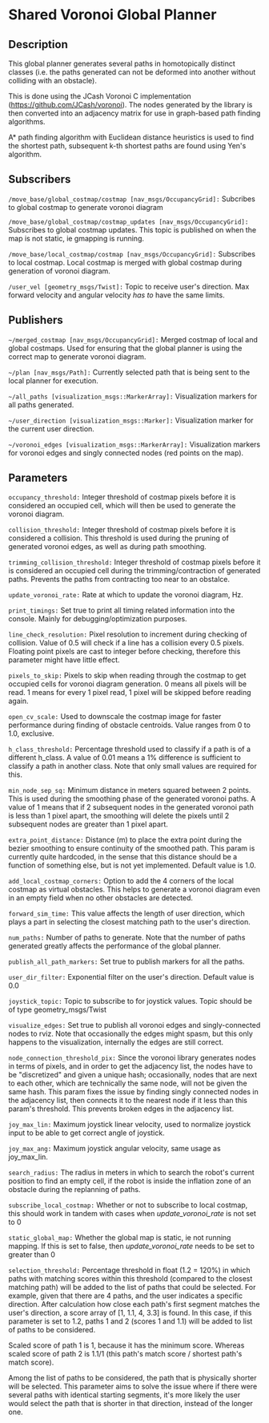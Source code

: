 # Shared Voronoi Global Planner

## Description
This global planner generates several paths in homotopically distinct classes (i.e. the paths generated can not be deformed into another without colliding with an obstacle).

This is done using the JCash Voronoi C implementation (https://github.com/JCash/voronoi). The nodes generated by the library is then converted into an adjacency matrix for use in graph-based path finding algorithms.

A* path finding algorithm with Euclidean distance heuristics is used to find the shortest path, subsequent k-th shortest paths are found using Yen's algorithm.

## Subscribers
`/move_base/global_costmap/costmap [nav_msgs/OccupancyGrid]:` Subcribes to global costmap to generate voronoi diagram

`/move_base/global_costmap/costmap_updates [nav_msgs/OccupancyGrid]:` Subscribes to global costmap updates. This topic is published on when the map is not static, ie gmapping is running.

`/move_base/local_costmap/costmap [nav_msgs/OccupancyGrid]:` Subscribes to local costmap. Local costmap is merged with global costmap during generation of voronoi diagram.

`/user_vel [geometry_msgs/Twist]:` Topic to receive user's direction. Max forward velocity and angular velocity *has to* have the same limits.

## Publishers
`~/merged_costmap [nav_msgs/OccupancyGrid]:` Merged costmap of local and global costmaps. Used for ensuring that the global planner is using the correct map to generate voronoi diagram.

`~/plan [nav_msgs/Path]:` Currently selected path that is being sent to the local planner for execution.

`~/all_paths [visualization_msgs::MarkerArray]:` Visualization markers for all paths generated.

`~/user_direction [visualization_msgs::Marker]:` Visualization marker for the current user direction.

`~/voronoi_edges [visualization_msgs::MarkerArray]:` Visualization markers for voronoi edges and singly connected nodes (red points on the map).

## Parameters
`occupancy_threshold:` Integer threshold of costmap pixels before it is considered an occupied cell, which will then be used to generate the voronoi diagram.

`collision_threshold:` Integer threshold of costmap pixels before it is considered a collision. This threshold is used during the pruning of generated voronoi edges, as well as during path smoothing.

`trimming_collision_threshold:` Integer threshold of costmap pixels before it is considered an occupied cell during the trimming/contraction of generated paths. Prevents the paths from contracting too near to an obstalce.

`update_voronoi_rate:` Rate at which to update the voronoi diagram, Hz.

`print_timings:` Set true to print all timing related information into the console. Mainly for debugging/optimization purposes.

`line_check_resolution:` Pixel resolution to increment during checking of collision. Value of 0.5 will check if a line has a collision every 0.5 pixels. Floating point pixels are cast to integer before checking, therefore this parameter might have little effect.

`pixels_to_skip:` Pixels to skip when reading through the costmap to get occupied cells for voronoi diagram generation. 0 means all pixels will be read. 1 means for every 1 pixel read, 1 pixel will be skipped before reading again.

`open_cv_scale:` Used to downscale the costmap image for faster performance during finding of obstacle centroids. Value ranges from 0 to 1.0, exclusive.

`h_class_threshold:` Percentage threshold used to classify if a path is of a different h_class. A value of 0.01 means a 1% difference is sufficient to classify a path in another class. Note that only small values are required for this.

`min_node_sep_sq:` Minimum distance in meters squared between 2 points. This is used during the smoothing phase of the generated voronoi paths. A value of 1 means that if 2 subsequent nodes in the generated voronoi path is less than 1 pixel apart, the smoothing will delete the pixels until 2 subsequent nodes are greater than 1 pixel apart.

`extra_point_distance:` Distance (m) to place the extra point during the bezier smoothing to ensure continuity of the smoothed path. This param is currently quite hardcoded, in the sense that this distance should be a function of something else, but is not yet implemented. Default value is 1.0.

`add_local_costmap_corners:` Option to add the 4 corners of the local costmap as virtual obstacles. This helps to generate a voronoi diagram even in an empty field when no other obstacles are detected.

`forward_sim_time:` This value affects the length of user direction, which plays a part in selecting the closest matching path to the user's direction.

`num_paths:` Number of paths to generate. Note that the number of paths generated greatly affects the performance of the global planner.

`publish_all_path_markers:` Set true to publish markers for all the paths.

`user_dir_filter:` Exponential filter on the user's direction. Default value is 0.0

`joystick_topic:` Topic to subscribe to for joystick values. Topic should be of type geometry_msgs/Twist

`visualize_edges:` Set true to publish all voronoi edges and singly-connected nodes to rviz. Note that occasionally the edges might spasm, but this only happens to the visualization, internally the edges are still correct.

`node_connection_threshold_pix:` Since the voronoi library generates nodes in terms of pixels, and in order to get the adjacency list, the nodes have to be "discretized" and given a unique hash; occasionally, nodes that are next to each other, which are technically the same node, will not be given the same hash. This param fixes the issue by finding singly connected nodes in the adjacency list, then connects it to the nearest node if it less than this param's threshold. This prevents broken edges in the adjacency list.

`joy_max_lin:` Maximum joystick linear velocity, used to normalize joystick input to be able to get correct angle of joystick.

`joy_max_ang:` Maximum joystick angular velocity, same usage as joy_max_lin.

`search_radius:` The radius in meters in which to search the robot's current position to find an empty cell, if the robot is inside the inflation zone of an obstacle during the replanning of paths.

`subscribe_local_costmap:` Whether or not to subscribe to local costmap, this should work in tandem with cases when *update_voronoi_rate* is not set to 0

`static_global_map:` Whether the global map is static, ie not running mapping. If this is set to false, then *update_voronoi_rate* needs to be set to greater than 0

`selection_threshold:` Percentage threshold in float (1.2 = 120%) in which paths with matching scores within this threshold (compared to the closest matching path) will be added to the list of paths that could be selected. For example, given that there are 4 paths, and the user indicates a specific direction. After calculation how close each path's first segment matches the user's direction, a score array of [1, 1.1, 4, 3.3] is found. In this case, if this parameter is set to 1.2, paths 1 and 2 (scores 1 and 1.1) will be added to list of paths to be considered. 

Scaled score of path 1 is 1, because it has the minimum score. Whereas scaled score of path 2 is 1.1/1 (this path's match score / shortest path's match score).

Among the list of paths to be considered, the path that is physically shorter will be selected. This parameter aims to solve the issue where if there were several paths with identical starting segments, it's more likely the user would select the path that is shorter in that direction, instead of the longer one.